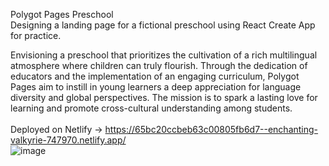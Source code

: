 Polygot Pages Preschool <br>
Designing a landing page for a fictional preschool using React Create App for practice.

Envisioning a preschool that prioritizes the cultivation of a rich multilingual atmosphere where children can truly flourish. Through the dedication of educators and the implementation of an engaging curriculum, Polygot Pages aim to instill in young learners a deep appreciation for language diversity and global perspectives. The mission is to spark a lasting love for learning and promote cross-cultural understanding among students.
<br>
<br>
Deployed on Netlify -> https://65bc20ccbeb63c00805fb6d7--enchanting-valkyrie-747970.netlify.app/ <br>
![image](https://github.com/quynguy/polygot-pages-react/assets/106893103/99909e17-a481-4df8-9f51-f8c4a0a0d069)
